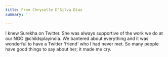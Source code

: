 ```yaml
---
title: From Chryselle D'Silva Dias
summary: ''

---
```

I knew Surekha on Twitter. She was always supportive of the work we do at our NGO @childsplayindia. We bantered about everything and it was wonderful to have a Twitter 'friend' who I had never met. So many people have good things to say about her; it made me cry.